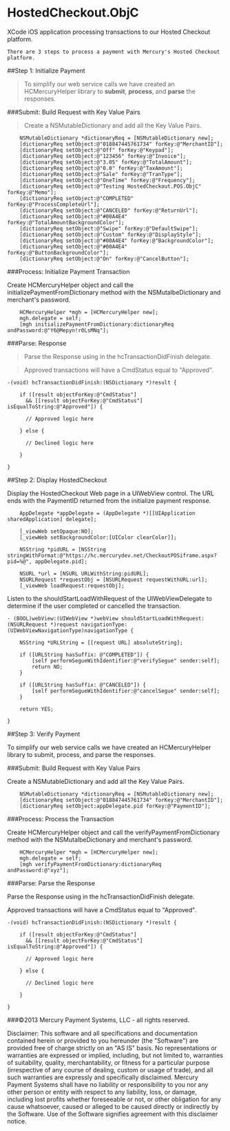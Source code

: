 HostedCheckout.ObjC
====================

XCode iOS application processing transactions to our Hosted Checkout platform.

    There are 3 steps to process a payment with Mercury's Hosted Checkout platform.

##Step 1: Initialize Payment

>To simplify our web service calls we have created an HCMercuryHelper library to **submit**, **process**, and **parse** the responses.

###Submit: Build Request with Key Value Pairs
>Create a NSMutableDictionary and add all the Key Value Pairs.
  
```objC
    NSMutableDictionary *dictionaryReq = [NSMutableDictionary new];
    [dictionaryReq setObject:@"018847445761734" forKey:@"MerchantID"];
    [dictionaryReq setObject:@"Off" forKey:@"Keypad"];
    [dictionaryReq setObject:@"123456" forKey:@"Invoice"];
    [dictionaryReq setObject:@"3.05" forKey:@"TotalAmount"];
    [dictionaryReq setObject:@"0.0" forKey:@"TaxAmount"];
    [dictionaryReq setObject:@"Sale" forKey:@"TranType"];
    [dictionaryReq setObject:@"OneTime" forKey:@"Frequency"];
    [dictionaryReq setObject:@"Testing HostedCheckout.POS.ObjC" forKey:@"Memo"];
    [dictionaryReq setObject:@"COMPLETED" forKey:@"ProcessCompleteUrl"];
    [dictionaryReq setObject:@"CANCELED" forKey:@"ReturnUrl"];
    [dictionaryReq setObject:@"#00A4E4" forKey:@"TotalAmountBackgroundColor"];
    [dictionaryReq setObject:@"Swipe" forKey:@"DefaultSwipe"];
    [dictionaryReq setObject:@"Custom" forKey:@"DisplayStyle"];
    [dictionaryReq setObject:@"#00A4E4" forKey:@"BackgroundColor"];
    [dictionaryReq setObject:@"#00A4E4" forKey:@"ButtonBackgroundColor"];
    [dictionaryReq setObject:@"On" forKey:@"CancelButton"];
```
  
###Process: Initialize Payment Transaction

Create HCMercuryHelper object and call the initializePaymentFromDictionary method with the NSMutalbeDictionary and merchant's password.

```objC
    HCMercuryHelper *mgh = [HCMercuryHelper new];
    mgh.delegate = self;
    [mgh initializePaymentFromDictionary:dictionaryReq andPassword:@"Y6@Mepyn!r0LsMNq"];
```

###Parse: Response

>Parse the Response using in the hcTransactionDidFinish delegate.

>Approved transactions will have a CmdStatus equal to "Approved".

```objC
-(void) hcTransactionDidFinish:(NSDictionary *)result {
    
    if ([result objectForKey:@"CmdStatus"]
      && [[result objectForKey:@"CmdStatus"] isEqualToString:@"Approved"]) {
      
      // Approved logic here
      
    } else {
      
      // Declined logic here
      
    }
    
}
```

##Step 2: Display HostedCheckout

Display the HostedCheckout Web page in a UIWebView control. The URL ends with the PaymentID returned from the initialize payment response.
  
```objC
    AppDelegate *appDelegate = (AppDelegate *)[[UIApplication sharedApplication] delegate];
    
    [_viewWeb setOpaque:NO];
    [_viewWeb setBackgroundColor:[UIColor clearColor]];
    
    NSString *pidURL = [NSString stringWithFormat:@"https://hc.mercurydev.net/CheckoutPOSiframe.aspx?pid=%@", appDelegate.pid];

    NSURL *url = [NSURL URLWithString:pidURL];
    NSURLRequest *requestObj = [NSURLRequest requestWithURL:url];
    [_viewWeb loadRequest:requestObj];  
```

Listen to the shouldStartLoadWithRequest of the UIWebViewDelegate to determine if the user completed or cancelled the transaction.

```objC
- (BOOL)webView:(UIWebView *)webView shouldStartLoadWithRequest:(NSURLRequest *)request navigationType:(UIWebViewNavigationType)navigationType {
    
    NSString *URLString = [[request URL] absoluteString];
    
    if ([URLString hasSuffix: @"COMPLETED"]) {
        [self performSegueWithIdentifier:@"verifySegue" sender:self];
        return NO;
    }
    
    if ([URLString hasSuffix: @"CANCELED"]) {
        [self performSegueWithIdentifier:@"cancelSegue" sender:self];
    }
    
    return YES;
    
}
```

##Step 3: Verify Payment

To simplify our web service calls we have created an HCMercuryHelper library to submit, process, and parse the responses.

###Submit: Build Request with Key Value Pairs
  
Create a NSMutableDictionary and add all the Key Value Pairs.
  
```objC
    NSMutableDictionary *dictionaryReq = [NSMutableDictionary new];
    [dictionaryReq setObject:@"018847445761734" forKey:@"MerchantID"];
    [dictionaryReq setObject:appDelegate.pid forKey:@"PaymentID"];
```
  
###Process: Process the Transaction

Create HCMercuryHelper object and call the verifyPaymentFromDictionary method with the NSMutalbeDictionary and merchant's password.

```objC
    HCMercuryHelper *mgh = [HCMercuryHelper new];
    mgh.delegate = self;
    [mgh verifyPaymentFromDictionary:dictionaryReq andPassword:@"xyz"];
```

###Parse: Parse the Response

Parse the Response using in the hcTransactionDidFinish delegate.

Approved transactions will have a CmdStatus equal to "Approved".

```objC
-(void) hcTransactionDidFinish:(NSDictionary *)result {
    
    if ([result objectForKey:@"CmdStatus"]
      && [[result objectForKey:@"CmdStatus"] isEqualToString:@"Approved"]) {
      
      // Approved logic here
      
    } else {
      
      // Declined logic here
      
    }
    
}
```

###©2013 Mercury Payment Systems, LLC - all rights reserved.

Disclaimer:
This software and all specifications and documentation contained herein or provided to you hereunder (the "Software") are provided free of charge strictly on an "AS IS" basis. No representations or warranties are expressed or implied, including, but not limited to, warranties of suitability, quality, merchantability, or fitness for a particular purpose (irrespective of any course of dealing, custom or usage of trade), and all such warranties are expressly and specifically disclaimed. Mercury Payment Systems shall have no liability or responsibility to you nor any other person or entity with respect to any liability, loss, or damage, including lost profits whether foreseeable or not, or other obligation for any cause whatsoever, caused or alleged to be caused directly or indirectly by the Software. Use of the Software signifies agreement with this disclaimer notice.
